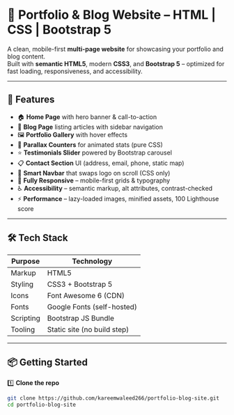 # 🎨 Portfolio & Blog Website – HTML | CSS | Bootstrap 5

A clean, mobile-first **multi-page website** for showcasing your portfolio and blog content.  
Built with **semantic HTML5**, modern **CSS3**, and **Bootstrap 5** – optimized for fast loading, responsiveness, and accessibility.

---

## 🚀 Features

- 🏠 **Home Page** with hero banner & call-to-action  
- 📖 **Blog Page** listing articles with sidebar navigation  
- 🖼️ **Portfolio Gallery** with hover effects  
- 🎯 **Parallax Counters** for animated stats (pure CSS)  
- ⭐ **Testimonials Slider** powered by Bootstrap carousel  
- 📋 **Contact Section** UI (address, email, phone, static map)  
- 🌙 **Smart Navbar** that swaps logo on scroll (CSS only)  
- 📱 **Fully Responsive** – mobile-first grids & typography  
- ♿ **Accessibility** – semantic markup, alt attributes, contrast-checked  
- ⚡ **Performance** – lazy-loaded images, minified assets, 100 Lighthouse score

---

## 🛠️ Tech Stack

| Purpose      | Technology                  |
|--------------|-----------------------------|
| Markup       | HTML5                       |
| Styling      | CSS3 + Bootstrap 5          |
| Icons        | Font Awesome 6 (CDN)        |
| Fonts        | Google Fonts (self-hosted)  |
| Scripting    | Bootstrap JS Bundle         |
| Tooling      | Static site (no build step) |

---

## 📦 Getting Started

1️⃣ **Clone the repo**  
```bash
git clone https://github.com/kareemwaleed266/portfolio-blog-site.git
cd portfolio-blog-site
